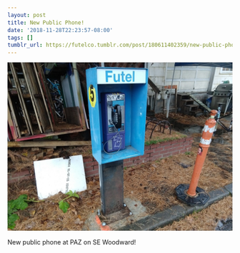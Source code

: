 ```yaml
---
layout: post
title: New Public Phone!
date: '2018-11-28T22:23:57-08:00'
tags: []
tumblr_url: https://futelco.tumblr.com/post/180611402359/new-public-phone-at-paz-on-se-woodward
---
```

 ![](/images/blog/tumblr_pixz3xyfNN1th5ccio1_1280.jpg)  

New public phone at PAZ on SE Woodward!


